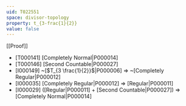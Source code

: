 ```yaml
---
uid: T022551
space: divisor-topology
property: t_{3-frac{1}{2}}
value: false
---
```

[[Proof]]

* [T000141] [Completely Normal|P000014]
* [T000146] [Second Countable|P000027]
* [I000149] ~[$T_{3 \frac{1}{2}}$|P000006] => ~[Completely Regular|P000012]
* [I000035] [Completely Regular|P000012] => [Regular|P000011]
* [I000029] ([Regular|P000011] + [Second Countable|P000027]) => [Completely Normal|P000014]

